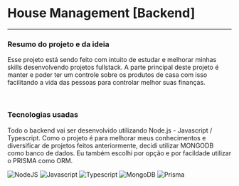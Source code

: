 <h1>House Management [Backend]</h1>
<hr />
<h3>Resumo do projeto e da ideia</h3>
<p>Esse projeto está sendo feito com intuito de estudar e melhorar minhas skills desenvolvendo projetos fullstack. A parte principal deste projeto é manter e poder ter um controle sobre os produtos de casa
com isso facilitando a vida das pessoas para controlar melhor suas finanças.</p>
<br>
<h3>Tecnologias usadas</h3>
<p>Todo o backend vai ser desenvolvido utilizando Node.js - Javascript / Typescript. Como o projeto é para melhorar meus conhecimentos e diversificar de projetos feitos anteriormente, decidi utilizar MONGODB como banco de dados. Eu também escolhi por opção e por facildade utilizar o PRISMA como ORM.</p>

![NodeJS](https://img.shields.io/badge/Node.js-43853D?style=for-the-badge&logo=node.js&logoColor=white)
![Javascript](https://img.shields.io/badge/JavaScript-323330?style=for-the-badge&logo=javascript&logoColor=F7DF1E)
![Typescript](https://img.shields.io/badge/TypeScript-007ACC?style=for-the-badge&logo=typescript&logoColor=white)
![MongoDB](https://img.shields.io/badge/MongoDB-4EA94B?style=for-the-badge&logo=mongodb&logoColor=white)
![Prisma](https://img.shields.io/badge/Prisma-3982CE?style=for-the-badge&logo=Prisma&logoColor=white)
